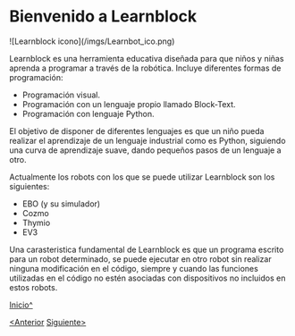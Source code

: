 <a name="Inicio"></a>

# Bienvenido a Learnblock

![Learnblock icono](<sharepath>/imgs/Learnbot_ico.png)

Learnblock es una herramienta educativa diseñada para que niños y niñas aprenda a programar a través de la robótica.
Incluye diferentes formas de programación:

 * Programación visual.
 * Programación con un lenguaje propio llamado Block-Text.
 * Programación con lenguaje Python.

El objetivo de disponer de diferentes lenguajes es que un niño pueda realizar el aprendizaje 
de un lenguaje industrial como es Python, siguiendo una curva de aprendizaje suave, 
dando pequeños pasos de un lenguaje a otro.

Actualmente los robots con los que se puede utilizar Learnblock son los siguientes:

 * EBO (y su simulador)
 * Cozmo
 * Thymio
 * EV3
 
Una carasteristica fundamental de Learnblock es que un programa escrito para un robot determinado,
se puede ejecutar en otro robot sin realizar ninguna modificación en el código, siempre y cuando 
las funciones utilizadas en el código no estén asociadas con dispositivos no incluidos en estos robots.
 

[Inicio^](#Inicio)

[<Anterior]()
[Siguiente>]()
